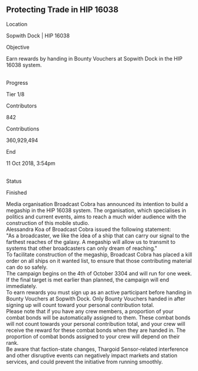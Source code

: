## Protecting Trade in HIP 16038

Location

Sopwith Dock \| HIP 16038

Objective

Earn rewards by handing in Bounty Vouchers at Sopwith Dock in the HIP
16038 system.

\
Progress

Tier 1/8

Contributors

842

Contributions

360,929,494

End

11 Oct 2018, 3:54pm

\
Status

Finished

Media organisation Broadcast Cobra has announced its intention to build
a megaship in the HIP 16038 system. The organisation, which specialises
in politics and current events, aims to reach a much wider audience with
the construction of this mobile studio.\
Alessandra Koa of Broadcast Cobra issued the following statement:\
\"As a broadcaster, we like the idea of a ship that can carry our signal
to the farthest reaches of the galaxy. A megaship will allow us to
transmit to systems that other broadcasters can only dream of
reaching.\"\
To facilitate construction of the megaship, Broadcast Cobra has placed a
kill order on all ships on it wanted list, to ensure that those
contributing material can do so safely.\
The campaign begins on the 4th of October 3304 and will run for one
week. If the final target is met earlier than planned, the campaign will
end immediately.\
To earn rewards you must sign up as an active participant before handing
in Bounty Vouchers at Sopwith Dock. Only Bounty Vouchers handed in after
signing up will count toward your personal contribution total.\
Please note that if you have any crew members, a proportion of your
combat bonds will be automatically assigned to them. These combat bonds
will not count towards your personal contribution total, and your crew
will receive the reward for these combat bonds when they are handed in.
The proportion of combat bonds assigned to your crew will depend on
their rank.\
Be aware that faction-state changes, Thargoid Sensor-related
interference and other disruptive events can negatively impact markets
and station services, and could prevent the initiative from running
smoothly.
